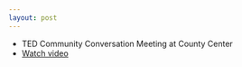 ```yaml
---
layout: post
---
```


* TED Community Conversation Meeting at County Center
* [Watch video](http://65.49.32.144/Hillsborough/77e71539-08b8-4532-89a2-cdae2391b278/Transportation_for_Economic_Dev_PF_08_06_2013/presentation_file/mgpresenter.html?Stream=low)
